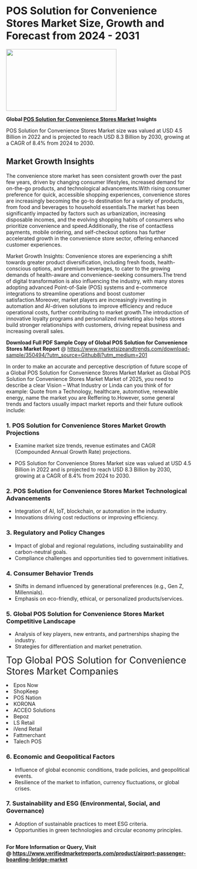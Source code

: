 <H1>POS Solution for Convenience Stores Market Size, Growth and Forecast from 2024 - 2031</H1><img class="aligncenter size-medium wp-image-584254" src="https://thirdeyenews.in/wp-content/uploads/2024/09/Global-Market-Research-300x168.jpeg" alt="" width="300" height="168" /><p><strong>Global&nbsp;<a href="https://www.marketsizeandtrends.com/download-sample/350494/?utm_source=Github8j?utm_medium=201">POS Solution for Convenience Stores Market</a> Insights</strong></p><p>POS Solution for Convenience Stores Market size was valued at USD 4.5 Billion in 2022 and is projected to reach USD 8.3 Billion by 2030, growing at a CAGR of 8.4% from 2024 to 2030.</p><p><h2>Market Growth Insights</h2> <p>The convenience store market has seen consistent growth over the past few years, driven by changing consumer lifestyles, increased demand for on-the-go products, and technological advancements.With rising consumer preference for quick, accessible shopping experiences, convenience stores are increasingly becoming the go-to destination for a variety of products, from food and beverages to household essentials.The market has been significantly impacted by factors such as urbanization, increasing disposable incomes, and the evolving shopping habits of consumers who prioritize convenience and speed.Additionally, the rise of contactless payments, mobile ordering, and self-checkout options has further accelerated growth in the convenience store sector, offering enhanced customer experiences.</p> <p>Market Growth Insights: Convenience stores are experiencing a shift towards greater product diversification, including fresh foods, health-conscious options, and premium beverages, to cater to the growing demands of health-aware and convenience-seeking consumers.The trend of digital transformation is also influencing the industry, with many stores adopting advanced Point-of-Sale (POS) systems and e-commerce integrations to streamline operations and boost customer satisfaction.Moreover, market players are increasingly investing in automation and AI-driven solutions to improve efficiency and reduce operational costs, further contributing to market growth.The introduction of innovative loyalty programs and personalized marketing also helps stores build stronger relationships with customers, driving repeat business and increasing overall sales.</p><p><span class=""><strong>Download Full PDF Sample Copy of Global POS Solution for Convenience Stores Market Report</strong> @ <a href="https://www.marketsizeandtrends.com/download-sample/350494/?utm_source=Github8j?utm_medium=201" target="_blank">https://www.marketsizeandtrends.com/download-sample/350494/?utm_source=Github8j?utm_medium=201</a></span></p><p>In order to make an accurate and perceptive description of future scope of a Global&nbsp;POS Solution for Convenience Stores Market Market as Global&nbsp;POS Solution for Convenience Stores Market Market of 2025, you need to describe a clear Vision &ndash; What Industry or Linda can you think of for example: Quote from a Technology, healthcare, automotive, renewable energy, name the market you are Reffering to.However, some general trends and factors usually impact market reports and their future outlook include:</p><h3>1.&nbsp;<strong>POS Solution for Convenience Stores Market Growth Projections</strong></h3><ul><li>Examine market size trends, revenue estimates and CAGR (Compounded Annual Growth Rate) projections.</li><li><p>POS Solution for Convenience Stores Market size was valued at USD 4.5 Billion in 2022 and is projected to reach USD 8.3 Billion by 2030, growing at a CAGR of 8.4% from 2024 to 2030.</p></li></ul><h3>2.&nbsp;<strong>POS Solution for Convenience Stores Market Technological Advancements</strong></h3><ul><li>Integration of AI, IoT, blockchain, or automation in the industry.</li><li>Innovations driving cost reductions or improving efficiency.</li></ul><h3>3.&nbsp;<strong>Regulatory and Policy Changes</strong></h3><ul><li>Impact of global and regional regulations, including sustainability and carbon-neutral goals.</li><li>Compliance challenges and opportunities tied to government initiatives.</li></ul><h3>4.&nbsp;<strong>Consumer Behavior Trends</strong></h3><ul><li>Shifts in demand influenced by generational preferences (e.g., Gen Z, Millennials).</li><li>Emphasis on eco-friendly, ethical, or personalized products/services.</li></ul><h3>5.&nbsp;<strong>Global POS Solution for Convenience Stores Market Competitive Landscape</strong></h3><ul><li>Analysis of key players, new entrants, and partnerships shaping the industry.</li><li>Strategies for differentiation and market penetration.</li></ul><p data-pm-slice="1 1 []"><span style="color: inherit; font-family: inherit; font-size: 25px;">Top Global POS Solution for Convenience Stores Market Companies</span></p><div class="" data-test-id=""><p><li>Epos Now</li><li> ShopKeep</li><li> POS Nation</li><li> KORONA</li><li> ACCEO Solutions</li><li> Bepoz</li><li> LS Retail</li><li> iVend Retail</li><li> Fattmerchant</li><li> Talech POS</li></p></div><h3>6.&nbsp;<strong>Economic and Geopolitical Factors</strong></h3><ul><li>Influence of global economic conditions, trade policies, and geopolitical events.</li><li>Resilience of the market to inflation, currency fluctuations, or global crises.</li></ul><h3>7.&nbsp;<strong>Sustainability and ESG (Environmental, Social, and Governance)</strong></h3><ul><li>Adoption of sustainable practices to meet ESG criteria.</li><li>Opportunities in green technologies and circular economy principles.</li></ul><h2><strong style="font-size: 14px;">For More Information or Query, Visit @&nbsp;</strong><a style="background-color: #ffffff; font-size: 14px;" href="https://www.marketsizeandtrends.com/report/pos-solution-for-convenience-stores-market/" target="_blank">https://www.verifiedmarketreports.com/product/airport-passenger-boarding-bridge-market</a></h2>